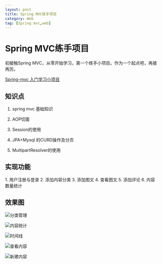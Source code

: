 ```yaml
---
layout: post
title: Spring MVC练手项目
category: Web
tag: [Spring mvc,web]
---
```


# Spring MVC练手项目

初接触Spring MVC，从零开始学习，第一个练手小项目。作为一个起点吧，再接再厉。

[Spring-mvc 入门学习小项目](https://github.com/huijizyf/start-spring-mvc)
<h2>知识点</h2>

1. spring mvc 基础知识

2. AOP切面

3. Session的使用

4. JPA+Mysql 的CURD操作及分页

5. MultipartResolver的使用

<h2>实现功能</h2>
1. 用户注册与登录
2. 添加内容分类
3. 添加图文
4. 查看图文
5. 添加评论
6. 内容数量统计


<h2>效果图</h2>

![分类管理](/springmvc/classify.png)

![内容统计](/springmvc/overview.png)

![时间线](/springmvc/timeline.png)

![查看内容](/springmvc/viewpost.png)

![新建内容](/springmvc/write_post.png)